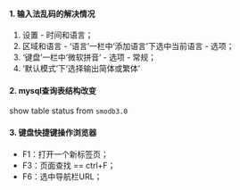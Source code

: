 #### 1. 输入法乱码的解决情况
1. 设置 - 时间和语言；
2. 区域和语言 - ‘语言’一栏中‘添加语言’下选中当前语言 - 选项；
3. ‘键盘’一栏中‘微软拼音’ - 选项 - 常规；
4. ‘默认模式’下‘选择输出简体或繁体’

#### 2. mysql查询表结构改变

show table status from `smodb3.0`

#### 3. 键盘快捷键操作浏览器
- F1：打开一个新标签页；
- F3：页面查找 == ctrl+F；
- F6：选中导航栏URL；
